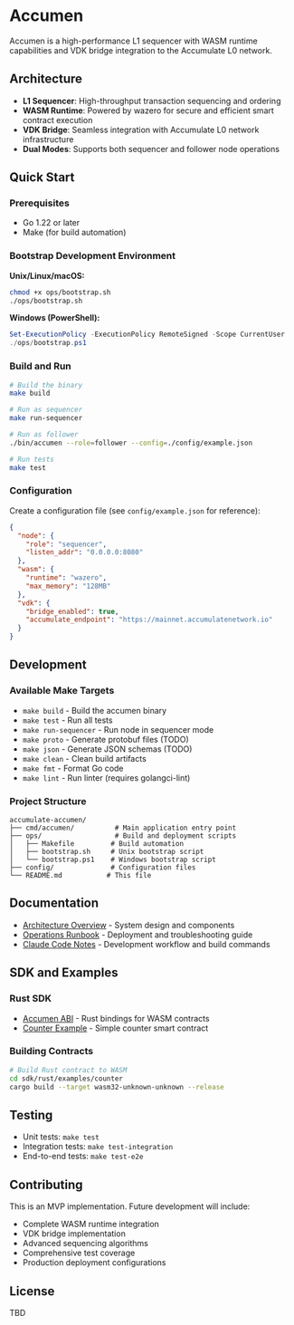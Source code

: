 # Accumen

Accumen is a high-performance L1 sequencer with WASM runtime capabilities and VDK bridge integration to the Accumulate L0 network.

## Architecture

- **L1 Sequencer**: High-throughput transaction sequencing and ordering
- **WASM Runtime**: Powered by wazero for secure and efficient smart contract execution
- **VDK Bridge**: Seamless integration with Accumulate L0 network infrastructure
- **Dual Modes**: Supports both sequencer and follower node operations

## Quick Start

### Prerequisites

- Go 1.22 or later
- Make (for build automation)

### Bootstrap Development Environment

**Unix/Linux/macOS:**
```bash
chmod +x ops/bootstrap.sh
./ops/bootstrap.sh
```

**Windows (PowerShell):**
```powershell
Set-ExecutionPolicy -ExecutionPolicy RemoteSigned -Scope CurrentUser
./ops/bootstrap.ps1
```

### Build and Run

```bash
# Build the binary
make build

# Run as sequencer
make run-sequencer

# Run as follower
./bin/accumen --role=follower --config=./config/example.json

# Run tests
make test
```

### Configuration

Create a configuration file (see `config/example.json` for reference):

```json
{
  "node": {
    "role": "sequencer",
    "listen_addr": "0.0.0.0:8080"
  },
  "wasm": {
    "runtime": "wazero",
    "max_memory": "128MB"
  },
  "vdk": {
    "bridge_enabled": true,
    "accumulate_endpoint": "https://mainnet.accumulatenetwork.io"
  }
}
```

## Development

### Available Make Targets

- `make build` - Build the accumen binary
- `make test` - Run all tests
- `make run-sequencer` - Run node in sequencer mode
- `make proto` - Generate protobuf files (TODO)
- `make json` - Generate JSON schemas (TODO)
- `make clean` - Clean build artifacts
- `make fmt` - Format Go code
- `make lint` - Run linter (requires golangci-lint)

### Project Structure

```
accumulate-accumen/
├── cmd/accumen/          # Main application entry point
├── ops/                  # Build and deployment scripts
│   ├── Makefile         # Build automation
│   ├── bootstrap.sh     # Unix bootstrap script
│   └── bootstrap.ps1    # Windows bootstrap script
├── config/              # Configuration files
└── README.md           # This file
```

## Documentation

- [Architecture Overview](docs/ARCHITECTURE.md) - System design and components
- [Operations Runbook](docs/RUNBOOK.md) - Deployment and troubleshooting guide
- [Claude Code Notes](CLAUDE.md) - Development workflow and build commands

## SDK and Examples

### Rust SDK
- [Accumen ABI](sdk/rust/accumen-abi/) - Rust bindings for WASM contracts
- [Counter Example](sdk/rust/examples/counter/) - Simple counter smart contract

### Building Contracts
```bash
# Build Rust contract to WASM
cd sdk/rust/examples/counter
cargo build --target wasm32-unknown-unknown --release
```

## Testing

- Unit tests: `make test`
- Integration tests: `make test-integration`
- End-to-end tests: `make test-e2e`

## Contributing

This is an MVP implementation. Future development will include:

- Complete WASM runtime integration
- VDK bridge implementation
- Advanced sequencing algorithms
- Comprehensive test coverage
- Production deployment configurations

## License

TBD